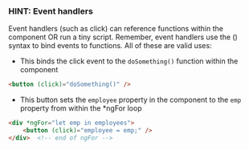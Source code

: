 ### HINT: Event handlers

Event handlers (such as click) can reference functions within the component OR run a tiny script.  Remember, event handlers use the () syntax to bind events to functions.  All of these are valid uses:

* This binds the click event to the `doSomething()` function within the component
```html
<button (click)="doSomething()" />
```
* This button sets the `employee` property in the component to the `emp` property from within the *ngFor loop
```html
<div *ngFor="let emp in employees">
	<button (click)="employee = emp;" />
</div>	<!-- end of ngFor -->
```